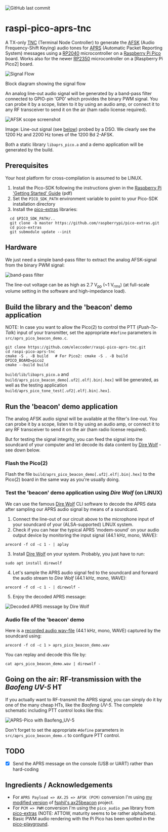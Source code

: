 <img alt="GitHub last commit" src="https://img.shields.io/github/last-commit/eleccoder/raspi-pico-aprs-tnc">

# raspi-pico-aprs-tnc
A TX-only [TNC](https://en.wikipedia.org/wiki/Terminal_node_controller) (Terminal Node Controller) to generate the [AFSK](https://en.wikipedia.org/wiki/Frequency-shift_keying#Audio_FSK) (Audio Frequency-Shift Keying) audio tones for [APRS](https://en.wikipedia.org/wiki/Automatic_Packet_Reporting_System) (Automatic Packet Reporting System) messages using a [RP2040](https://en.wikipedia.org/wiki/RP2040) microcontroller on a [Raspberry Pi Pico](https://en.wikipedia.org/wiki/Raspberry_Pi#Pico_series) board. Works also for the newer [RP2350](https://en.wikipedia.org/wiki/RP2350) microcontroller on a [Raspberry Pi Pico2] board.

![Signal Flow](https://github.com/eleccoder/raspi-pico-aprs-tnc/blob/main/doc/img/signal_flow.png)

Block diagram showing the signal flow

An analog line-out audio signal will be generated by a band-pass filter connected to GPIO-pin 'GP0' which provides the binary PWM signal. You can probe it by a scope, listen to it by using an audio amp, or connect it to any RF transceiver to send it on the air (ham radio license required).

![AFSK scope screenshot](https://github.com/eleccoder/raspi-pico-aprs-tnc/blob/main/doc/img/afsk_scope.png)

Image: Line-out signal (see [below](#Hardware)) probed by a DSO. We clearly see the 1200 Hz and 2200 Hz tones of the 1200 Bd 2-AFSK.

Both a static library `libaprs_pico.a` and a demo application will be generated by the build.


## Prerequisites

Your host platform for cross-compilation is assumed to be LINUX.

1. Install the Pico-SDK following the instructions given in the [Raspberry Pi 'Getting Started' Guide](https://datasheets.raspberrypi.org/pico/getting-started-with-pico.pdf) (pdf)
1. Set the `PICO_SDK_PATH` environment variable to point to your Pico-SDK installation directory
1. Install the [pico-extras](https://github.com/raspberrypi/pico-extras) libraries:

```
  cd $PICO_SDK_PATH/..
  git clone -b master https://github.com/raspberrypi/pico-extras.git
  cd pico-extras
  git submodule update --init
```

## Hardware

We just need a simple band-pass filter to extract the analog AFSK-signal from the binary PWM signal:

![band-pass filter](https://github.com/eleccoder/raspi-pico-aprs-tnc/blob/main/doc/img/band_pass_filter.png)

The line-out voltage can be as high as 2.7 V<sub>pp</sub> (~1 V<sub>rms</sub>) (at full-scale volume setting in the software and high-impedance load).

## Build the library and the 'beacon' demo application

NOTE: In case you want to allow the Pico(2) to control the PTT (*Push-To-Talk*) input of your transmitter, set the appropriate `#define` parameters in `src/aprs_pico_beacon_demo.c`.

```
git clone https://github.com/eleccoder/raspi-pico-aprs-tnc.git
cd raspi-pico-aprs-tnc
cmake -S . -B build   # For Pico2: cmake -S . -B build DPICO_BOARD=pico2
cmake --build build
```

`build/lib/libaprs_pico.a` and `build/aprs_pico_beacon_demo[.uf2|.elf|.bin|.hex]` will be generated, as well as the testing application `build/aprs_pico_tone_test[.uf2|.elf|.bin|.hex]`.

## Run the 'beacon' demo application

The analog AFSK audio signal will be available at the filter's line-out. You can probe it by a scope, listen to it by using an audio amp, or connect it to any RF transceiver to send it on the air (ham radio license required).

But for testing the signal integrity, you can feed the signal into the soundcard of your computer and let decode its data content by [Dire Wolf](https://github.com/wb2osz/direwolf) - see down below.

### Flash the Pico(2)

Flash the file `build/aprs_pico_beacon_demo[.uf2|.elf|.bin|.hex]` to the Pico(2) board in the same way as you're usually doing.


### Test the 'beacon' demo application using *Dire Wolf* (on LINUX)

We can use the famous [Dire Wolf](https://github.com/wb2osz/direwolf) CLI software to decode the APRS data after sampling our APRS audio signal by means of a soundcard.

1. Connect the line-out of our circuit above to the microphone input of your soundcard of your (ALSA-supported) LINUX system.
2. Check if you can hear the typical APRS 'modem-sound' on your audio output device by monitoring the input signal (44.1 kHz, mono, WAVE):

```
arecord -f cd -c 1 - | aplay
```

3. Install [Dire Wolf](https://github.com/wb2osz/direwolf) on your system. Probably, you just have to run:

```
sudo apt install direwolf
```

4. Let's sample the APRS audio signal fed to the soundcard and forward the audio stream to *Dire Wolf* (44.1 kHz, mono, WAVE):

```
arecord -f cd -c 1 - | direwolf -
```

5. Enjoy the decoded APRS message:

![Decoded APRS message by Dire Wolf](https://github.com/eleccoder/raspi-pico-aprs-tnc/blob/main/doc/img/direwolf_decoding.png)

### Audio file of the 'beacon' demo

Here is a [recorded audio wav-file](https://github.com/eleccoder/raspi-pico-aprs-tnc/blob/main/doc/aprs_pico_beacon_demo.wav) (44.1 kHz, mono, WAVE) captured by the soundcard using:

```
arecord -f cd -c 1 > aprs_pico_beacon_demo.wav
```

You can replay and decode this file by:

```
cat aprs_pico_beacon_demo.wav | direwolf -
```

## Going on the air: RF-transmission with the *Baofeng UV-5* HT

If you actually want to RF-transmit the APRS signal, you can simply do it by one of the many cheap HTs, like the *Baofeng UV-5*. The complete schematic including PTT control looks like this:

![APRS-Pico with Baofeng_UV-5](https://github.com/eleccoder/raspi-pico-aprs-tnc/blob/main/doc/img/APRS_Pico_with_Baofeng_UV-5R.png)

Don't forget to set the appropriate `#define` parameters in `src/aprs_pico_beacon_demo.c` to configure PTT control.

## TODO

- [x] Send the APRS message on the console (USB or UART) rather than hard-coding

## Ingredients / Acknowledgements

- For `APRS Payload => AX.25 => AFSK (PCM)` conversion I'm using [my modified version](https://github.com/eleccoder/ax25-aprs-lib) of [fsphil's ax25beacon](https://github.com/fsphil/ax25beacon) project.
- For `PCM => PWM` conversion I'm using the `pico_audio_pwm` library from [pico-extras](https://github.com/raspberrypi/pico-extras) (NOTE: ATTOW, maturity seems to be rather alpha/beta).
- Basic PWM audio rendering with the Pi Pico has been spotted in the [pico-playground](https://github.com/raspberrypi/pico-playground/tree/master/audio).

